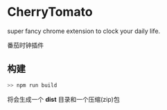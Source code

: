 # CherryTomato

super fancy chrome extension to clock your daily life.

番茄时钟插件

## 构建

```sh
>> npm run build
```

将会生成一个 __dist__ 目录和一个压缩(zip)包

